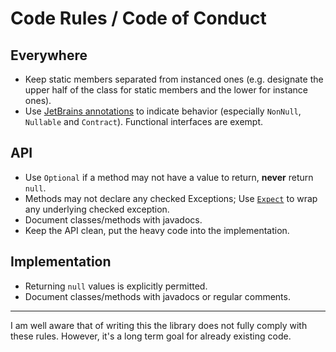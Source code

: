 # Code Rules / Code of Conduct

## Everywhere

- Keep static members separated from instanced ones (e.g. designate the upper half of the class for static members and
  the lower for instance ones).
- Use [JetBrains annotations](https://www.jetbrains.com/help/idea/annotating-source-code.html#bundled-annotations) to
  indicate behavior (especially `NonNull`, `Nullable` and `Contract`). Functional interfaces are exempt.

## API

- Use `Optional` if a method may not have a value to return, **never** return `null`.
- Methods may not declare any checked Exceptions;
  Use [`Expect`](core/src/main/java/eu/software4you/ulib/core/util/Expect.java) to wrap any underlying
  checked exception.
- Document classes/methods with javadocs.
- Keep the API clean, put the heavy code into the implementation.

## Implementation

- Returning `null` values is explicitly permitted.
- Document classes/methods with javadocs or regular comments.

---
I am well aware that of writing this the library does not fully comply with these rules. However, it's a long term goal
for already existing code.